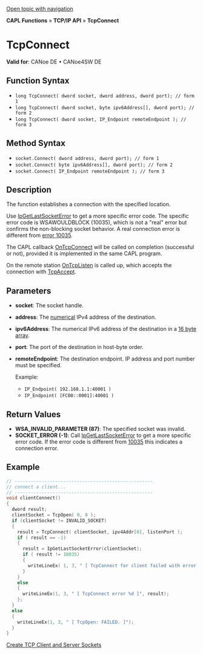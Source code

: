[Open topic with navigation](../../../../../CANoeDEFamily.htm#Topics/CAPLFunctions/TCPIPAPI/Functions/CAPLfunctionTCPConnect.md)

**CAPL Functions** » **TCP/IP API** » **TcpConnect**

# TcpConnect

**Valid for**: CANoe DE • CANoe4SW DE

## Function Syntax

- `long TcpConnect( dword socket, dword address, dword port); // form 1`
- `long TcpConnect( dword socket, byte ipv6Address[], dword port); // form 2`
- `long TcpConnect( dword socket, IP_Endpoint remoteEndpoint ); // form 3`

## Method Syntax

- `socket.Connect( dword address, dword port); // form 1`
- `socket.Connect( byte ipv6Address[], dword port); // form 2`
- `socket.Connect( IP_Endpoint remoteEndpoint ); // form 3`

## Description

The function establishes a connection with the specified location.

Use [IpGetLastSocketError](CAPLfunctionIPGetLastSocketError.md) to get a more specific error code. The specific error code is WSAWOULDBLOCK (10035), which is not a "real" error but confirms the non-blocking socket behavior. A real connection error is different from [error 10035](../CAPLfunctionsTCPIPWinsock2ErrorCodes.md).

The CAPL callback [OnTcpConnect](../EventProcedures/CAPLfunctionTCPIPOnTcpConnect.md) will be called on completion (successful or not), provided it is implemented in the same CAPL program.

On the remote station [OnTcpListen](../EventProcedures/CAPLfunctionTCPIPOnTcpListen.md) is called up, which accepts the connection with [TcpAccept](CAPLfunctionTCPAccept.md).

## Parameters

- **socket**: The socket handle.
- **address**: The [numerical](../../../Shared/CAPL/TCPIPAPI/IPAddressByteOrdering.md) IPv4 address of the destination.
- **ipv6Address**: The numerical IPv6 address of the destination in a [16 byte array](../../../Shared/CAPL/TCPIPAPI/IPAddressByteOrdering.md).
- **port**: The port of the destination in host-byte order.
- **remoteEndpoint**: The destination endpoint. IP address and port number must be specified.

  Example:
  - `IP_Endpoint( 192.168.1.1:40001 )`
  - `IP_Endpoint( [FC00::0001]:40001 )`

## Return Values

- **WSA_INVALID_PARAMETER (87)**: The specified socket was invalid.
- **SOCKET_ERROR (-1)**: Call [IpGetLastSocketError](CAPLfunctionIPGetLastSocketError.md) to get a more specific error code. If the error code is different from [10035](../CAPLfunctionsTCPIPWinsock2ErrorCodes.md) this indicates a connection error.

## Example

```c
// ---------------------------------------------------
// connect a client...
// ---------------------------------------------------
void clientConnect()
{
  dword result;
  clientSocket = TcpOpen( 0, 0 );
  if (clientSocket != INVALID_SOCKET)
  {
    result = TcpConnect( clientSocket, ipv4Addr[0], listenPort );
    if ( result == -1)
    {
      result = IpGetLastSocketError(clientSocket);
      if ( result != 10035)
      {
        writeLineEx( 1, 3, " [ TcpConnect for client failed with error %d ]", result );
      }
    }
    else
    {
      writeLineEx(1, 3, " [ TcpConnect error %d ]", result);
    };
  }
  else
  {
    writeLineEx(1, 3, " [ TcpOpen: FAILED. ]");
  }
}
```

[Create TCP Client and Server Sockets](../../../Shared/CAPL/TCPIPAPI/TCPIPAPI.md)
